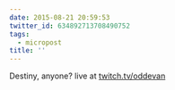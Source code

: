 ```yaml
---
date: 2015-08-21 20:59:53
twitter_id: 634892713708490752
tags:
  - micropost
title: ''
---
```


Destiny, anyone? live at [twitch.tv/oddevan](http://www.twitch.tv/oddevan)
